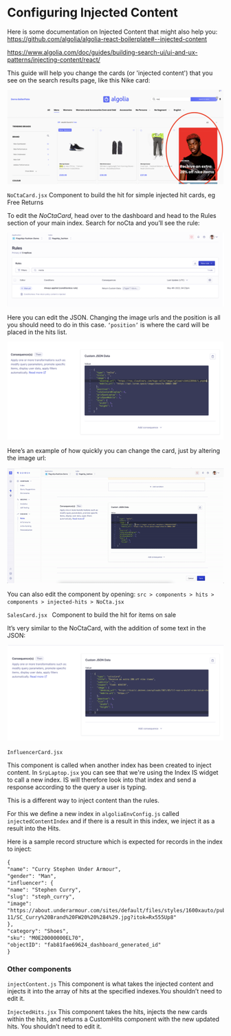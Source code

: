 # Configuring Injected Content

Here is some documentation on Injected Content that might also help you:
https://github.com/algolia/algolia-react-boilerplate#--injected-content

https://www.algolia.com/doc/guides/building-search-ui/ui-and-ux-patterns/injecting-content/react/

This guide will help you change the cards (or 'injected content') that you see on the search results page, like this Nike card:

![nikecard](./media/ij1.png)

`NoCtaCard.jsx`
Component to build the hit for simple injected hit cards, eg Free Returns

To edit the _NoCtaCard_, head over to the dashboard and head to the Rules section of your main index.
Search for noCta and you’ll see the rule:

![nikecard](./media/ij2.png)

Here you can edit the JSON. Changing the image urls and the position is all you should need to do in this case. `‘position’` is where the card will be placed in the hits list.

![nikecard](./media/ij3.png)

Here’s an example of how quickly you can change the card, just by altering the image url:

![gif](./media/noctarules.gif)

You can also edit the component by opening:
`src > components > hits > components > injected-hits > NoCta.jsx`

`SalesCard.jsx `
Component to build the hit for items on sale

It’s very similar to the NoCtaCard, with the addition of some text in the JSON:

![nikecard](./media/ij4.png)

`InfluencerCard.jsx`

This component is called when another index has been created to inject content. In `SrpLaptop.jsx` you can see that we're using the Index IS widget to call a new index. IS will therefore look into that index and send a response according to the query a user is typing.

This is a different way to inject content than the rules.

For this we define a new index in `algoliaEnvConfig.js` called `injectedContentIndex` and if there is a result in this index, we inject it as a result into the Hits.

Here is a sample record structure which is expected for records in the index to inject:

```
{
"name": "Curry Stephen Under Armour",
"gender": "Man",
"influencer": {
"name": "Stephen Curry",
"slug": "steph_curry",
"image": "https://about.underarmour.com/sites/default/files/styles/1600xauto/public/2020-11/SC_Curry%20Brand%20FW20%20%284%29.jpg?itok=Rx555Up8"
},
"category": "Shoes",
"sku": "M0E20000000EL70",
"objectID": "fab81fae69624_dashboard_generated_id"
}
```

### Other components

`injectContent.js`
This component is what takes the injected content and injects it into the array of hits at the specified indexes.You shouldn’t need to edit it.

`InjectedHits.jsx`
This component takes the hits, injects the new cards within the hits, and returns a CustomHits component with the new updated hits. You shouldn’t need to edit it.
